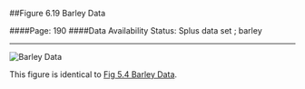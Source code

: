 ##Figure 6.19 Barley Data

####Page: 190
####Data Availability Status: Splus data set ; barley
***
![`Barley Data`](fig06-19_barley-data.png)

This figure is identical to [Fig 5.4 Barley Data](../fig05-04_barley-data/).

